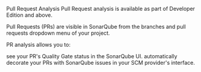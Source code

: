 Pull Request Analysis
Pull Request analysis is available as part of Developer Edition and above.

Pull Requests (PRs) are visible in SonarQube from the branches and pull requests dropdown menu of your project.

PR analysis allows you to:

see your PR's Quality Gate status in the SonarQube UI.
automatically decorate your PRs with SonarQube issues in your SCM provider's interface.
